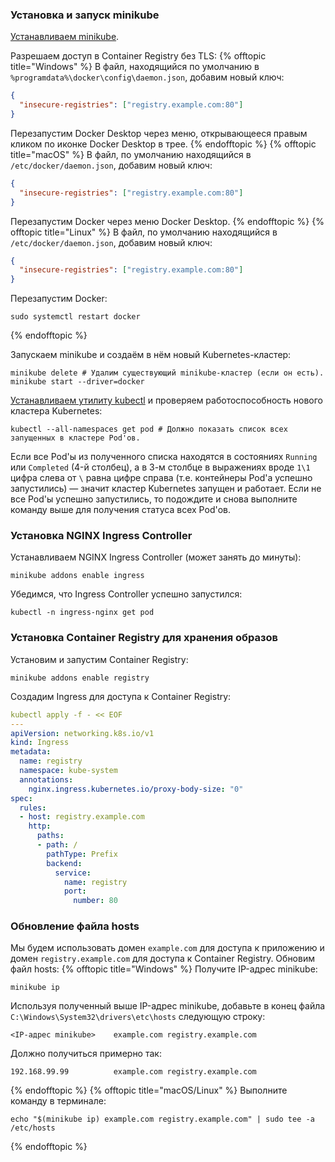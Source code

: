 ### Установка и запуск minikube

[Устанавливаем minikube](https://minikube.sigs.k8s.io/docs/start/).

Разрешаем доступ в Container Registry без TLS:
{% offtopic title="Windows" %}
В файл, находящийся по умолчанию в `%programdata%\docker\config\daemon.json`, добавим новый ключ:
```json
{
  "insecure-registries": ["registry.example.com:80"]
}
```
Перезапустим Docker Desktop через меню, открывающееся правым кликом по иконке Docker Desktop в трее.
{% endofftopic %}
{% offtopic title="macOS" %}
В файл, по умолчанию находящийся в `/etc/docker/daemon.json`, добавим новый ключ:
```json
{
  "insecure-registries": ["registry.example.com:80"]
}
```
Перезапустим Docker через меню Docker Desktop.
{% endofftopic %}
{% offtopic title="Linux" %}
В файл, по умолчанию находящийся в `/etc/docker/daemon.json`, добавим новый ключ:
```json
{
  "insecure-registries": ["registry.example.com:80"]
}
```
Перезапустим Docker:
```shell
sudo systemctl restart docker
```
{% endofftopic %}

Запускаем minikube и создаём в нём новый Kubernetes-кластер:
```shell
minikube delete # Удалим существующий minikube-кластер (если он есть).
minikube start --driver=docker
```

[Устанавливаем утилиту kubectl](https://kubernetes.io/docs/tasks/tools/install-kubectl-linux/) и проверяем работоспособность нового кластера Kubernetes:
```shell
kubectl --all-namespaces get pod # Должно показать список всех запущенных в кластере Pod'ов.
```

Если все Pod'ы из полученного списка находятся в состояниях `Running` или `Completed` (4-й столбец), а в 3-м столбце в выражениях вроде `1\1` цифра слева от `\` равна цифре справа (т.е. контейнеры Pod'а успешно запустились) — значит кластер Kubernetes запущен и работает. Если не все Pod'ы успешно запустились, то подождите и снова выполните команду выше для получения статуса всех Pod'ов.

### Установка NGINX Ingress Controller

Устанавливаем NGINX Ingress Controller (может занять до минуты):
```shell
minikube addons enable ingress
```

Убедимся, что Ingress Controller успешно запустился:
```shell
kubectl -n ingress-nginx get pod
```

### Установка Container Registry для хранения образов

Установим и запустим Container Registry:
```shell
minikube addons enable registry
```

Создадим Ingress для доступа к Container Registry:
```yaml
kubectl apply -f - << EOF
---
apiVersion: networking.k8s.io/v1
kind: Ingress
metadata:
  name: registry
  namespace: kube-system
  annotations:
    nginx.ingress.kubernetes.io/proxy-body-size: "0"
spec:
  rules:
  - host: registry.example.com
    http:
      paths:
      - path: /
        pathType: Prefix
        backend:
          service:
            name: registry
            port:
              number: 80
```

### Обновление файла hosts

Мы будем использовать домен `example.com` для доступа к приложению и домен `registry.example.com` для доступа к Container Registry. Обновим файл hosts:
{% offtopic title="Windows" %}
Получите IP-адрес minikube:
```shell
minikube ip
```

Используя полученный выше IP-адрес minikube, добавьте в конец файла `C:\Windows\System32\drivers\etc\hosts` следующую строку:
```
<IP-адрес minikube>    example.com registry.example.com
```
Должно получиться примерно так:
```
192.168.99.99          example.com registry.example.com
```
{% endofftopic %}
{% offtopic title="macOS/Linux" %}
Выполните команду в терминале:
```shell
echo "$(minikube ip) example.com registry.example.com" | sudo tee -a /etc/hosts
```
{% endofftopic %}
